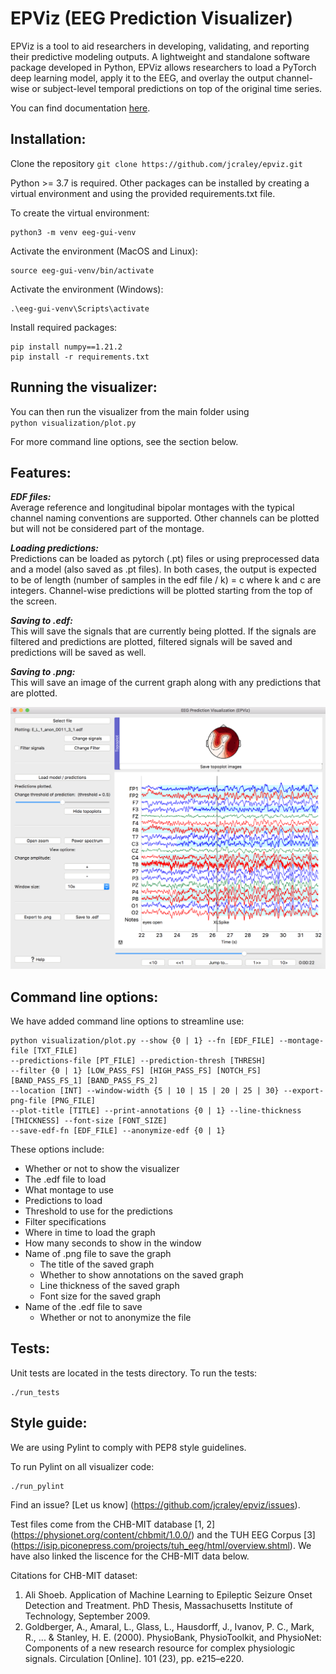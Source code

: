 # EPViz (EEG Prediction Visualizer)

EPViz is a tool to aid researchers in developing, validating, and reporting their predictive modeling outputs. A lightweight and standalone software package developed in Python, EPViz allows researchers to load a PyTorch deep learning model, apply it to the EEG, and overlay the output channel-wise or subject-level temporal predictions on top of the original time series. 

You can find documentation [here](https://engineering.jhu.edu/nsa/links/epviz/).

Installation:
-----
Clone the repository ```git clone https://github.com/jcraley/epviz.git```  

Python >= 3.7 is required. Other packages can be installed by creating a virtual environment and using the provided requirements.txt file.

To create the virtual environment:  
```
python3 -m venv eeg-gui-venv
``` 

Activate the environment (MacOS and Linux):
```
source eeg-gui-venv/bin/activate
```  
Activate the environment (Windows):
```
.\eeg-gui-venv\Scripts\activate
```

Install required packages:  
```
pip install numpy==1.21.2  
pip install -r requirements.txt
```


Running the visualizer:
-----
You can then run the visualizer from the main folder using  
    ```python visualization/plot.py```
    
For more command line options, see the section below. 
    
Features:
-----
***EDF files:***  
Average reference and longitudinal bipolar montages with the typical channel naming conventions are supported. Other channels can be plotted but will not be considered part of the montage. 

***Loading predictions:***  
Predictions can be loaded as pytorch (.pt) files or using preprocessed data and a model (also saved as .pt files). In both cases, the output is expected to be of length (number of samples in the edf file / k) = c where k and c are integers. Channel-wise predictions will be plotted starting from the top of the screen. 

***Saving to .edf:***  
This will save the signals that are currently being plotted. If the signals are filtered and predictions are plotted, filtered signals will be saved and predictions will be saved as well. 

***Saving to .png:***  
This will save an image of the current graph along with any predictions that are plotted. 

![](epviz0.png)

Command line options:
-----
We have added command line options to streamline use: 
```
python visualization/plot.py --show {0 | 1} --fn [EDF_FILE] --montage-file [TXT_FILE] 
--predictions-file [PT_FILE] --prediction-thresh [THRESH]
--filter {0 | 1} [LOW_PASS_FS] [HIGH_PASS_FS] [NOTCH_FS] [BAND_PASS_FS_1] [BAND_PASS_FS_2] 
--location [INT] --window-width {5 | 10 | 15 | 20 | 25 | 30} --export-png-file [PNG_FILE]
--plot-title [TITLE] --print-annotations {0 | 1} --line-thickness [THICKNESS] --font-size [FONT_SIZE]
--save-edf-fn [EDF_FILE] --anonymize-edf {0 | 1}
```
These options include:

* Whether or not to show the visualizer
* The .edf file to load
* What montage to use
* Predictions to load
* Threshold to use for the predictions
* Filter specifications
* Where in time to load the graph
* How many seconds to show in the window
* Name of .png file to save the graph
    * The title of the saved graph
    * Whether to show annotations on the saved graph
    * Line thickness of the saved graph
    * Font size for the saved graph
* Name of the .edf file to save
    * Whether or not to anonymize the file

Tests:
-----
Unit tests are located in the tests directory. To run the tests:
```
./run_tests
```

Style guide:
-----
We are using Pylint to comply with PEP8 style guidelines.

To run Pylint on all visualizer code:
```
./run_pylint
```

Find an issue? [Let us know] (https://github.com/jcraley/epviz/issues).

Test files come from the CHB-MIT database [1, 2] (https://physionet.org/content/chbmit/1.0.0/) and the TUH EEG Corpus [3] (https://isip.piconepress.com/projects/tuh_eeg/html/overview.shtml). We have also linked the liscence for the CHB-MIT data below.

Citations for CHB-MIT dataset:
1. Ali Shoeb. Application of Machine Learning to Epileptic Seizure Onset Detection and Treatment. PhD Thesis, Massachusetts Institute of Technology, September 2009.
2. Goldberger, A., Amaral, L., Glass, L., Hausdorff, J., Ivanov, P. C., Mark, R., ... & Stanley, H. E. (2000). PhysioBank, PhysioToolkit, and PhysioNet: Components of a new research resource for complex physiologic signals. Circulation [Online]. 101 (23), pp. e215–e220.
